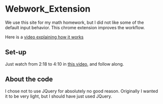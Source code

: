 # Webwork_Extension

We use this site for my math homework, but I did not like some of the default input behavior. This chrome extension improves the workflow.

Here is a [video explaining how it works](https://www.youtube.com/watch?v=ZM0b95lquso)

## Set-up

Just watch from 2:18 to 4:10 in [this video](https://www.youtube.com/watch?v=ZM0b95lquso&t=138), and follow along.

## About the code

I chose not to use JQuery for absolutely no good reason. Originally I wanted it to be very light, but I should have just used JQuery.
